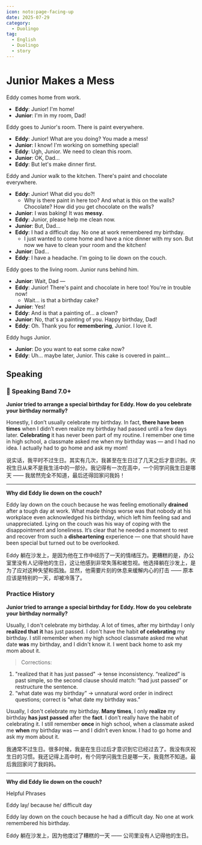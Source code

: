 ```yaml
---
icon: noto:page-facing-up
date: 2025-07-29
category:
  - Duolingo
tag:
  - English
  - Duolingo
  - story
---
```


# Junior Makes a Mess

Eddy comes home from work.

- **Eddy**: Junior! I'm home!
- **Junior**: I'm in my room, Dad!

Eddy goes to Junior's room. There is paint everywhere.

- **Eddy**: Junior! What are you doing? You made a mess!
- **Junior**: I know! I'm working on something special!
- **Eddy**: Ugh, Junior. We need to clean this room.
- **Junior**: OK, Dad…
- **Eddy**: But let's make dinner first.

Eddy and Junior walk to the kitchen. There's paint and chocolate everywhere.

- **Eddy**: Junior! What did you do?!
  - Why is there paint in here too? And what is this on the walls? Chocolate? How did you get chocolate on the walls?
- **Junior**: I was baking! It was **messy**.
- **Eddy**: Junior, please help me clean now.
- **Junior**: But, Dad…
- **Eddy**: I had a difficult day. No one at work remembered my birthday.
  - I just wanted to come home and have a nice dinner with my son. But now we have to clean your room and the kitchen!
- **Junior**: Dad…
- **Eddy**: I have a headache. I'm going to lie down on the couch.

Eddy goes to the living room. Junior runs behind him.

- **Junior**: Wait, Dad —
- **Eddy**: Junior! There's paint and chocolate in here too! You're in trouble now!
  - Wait… is that a birthday cake?
- **Junior**: Yes!
- **Eddy**: And is that a painting of… a clown?
- **Junior**: No, that's a painting of you. Happy birthday, Dad!
- **Eddy**: Oh. Thank you for **remembering**, Junior. I love it.

Eddy hugs Junior.

- **Junior**: Do you want to eat some cake now?
- **Eddy**: Uh… maybe later, Junior. This cake is covered in paint…

## Speaking

### 🌟 Speaking Band 7.0+

**Junior tried to arrange a special birthday for Eddy. How do you celebrate your birthday normally?**

Honestly, I don’t usually celebrate my birthday. In fact, **there have been times** when I didn’t even realize my birthday had passed until a few days later. **Celebrating** it has never been part of my routine. I remember one time in high school, a classmate asked me when my birthday was — and I had no idea. I actually had to go home and ask my mom!

说实话，我平时不过生日。其实有几次，我甚至在生日过了几天之后才意识到。庆祝生日从来不是我生活中的一部分。我记得有一次在高中，一个同学问我生日是哪天 —— 我居然完全不知道，最后还得回家问我妈！

---

**Why did Eddy lie down on the couch?**

Eddy lay down on the couch because he was feeling emotionally **drained** after a tough day at work. What made things worse was that nobody at his workplace even acknowledged his birthday, which left him feeling sad and unappreciated. Lying on the couch was his way of coping with the disappointment and loneliness. It’s clear that he needed a moment to rest and recover from such a **disheartening** experience — one that should have been special but turned out to be overlooked.

Eddy 躺在沙发上，是因为他在工作中经历了一天的情绪压力。更糟糕的是，办公室里没有人记得他的生日，这让他感到非常失落和被忽视。他选择躺在沙发上，是为了应对这种失望和孤独。显然，他需要片刻的休息来缓解内心的打击 —— 原本应该是特别的一天，却被冷落了。

### Practice History

**Junior tried to arrange a special birthday for Eddy. How do you celebrate your birthday normally?**

Usually, I don't celebrate my birthday. A lot of times, after my birthday I only **realized that** **it** has just passed. I don't have the habit **of celebrating** my birthday. I still remember when my high school classmate asked me what date **was** my birthday, and I didn't know it. I went back home to ask my mom about it.

> Corrections:

1. "realized that it has just passed" → tense inconsistency. “realized” is past simple, so the second clause should match: “had just passed” or restructure the sentence.
2. “what date was my birthday” → unnatural word order in indirect questions; correct is “what date my birthday was.”

Usually, I don't celebrate my birthday. **Many times**, I only **realize** my birthday **has just passed** after the **fact**. I don’t really have the habit of celebrating it. I still remember **once** in high school, when a classmate asked me **when** my birthday was — and I didn’t even know. I had to go home and ask my mom about it.

我通常不过生日。很多时候，我是在生日过后才意识到它已经过去了。我没有庆祝生日的习惯。我还记得上高中时，有个同学问我生日是哪一天，我竟然不知道。最后我回家问了我妈妈。

---

**Why did Eddy lie down on the couch?**

Helpful Phrases

Eddy lay/ because he/ difficult day

Eddy lay down on the couch because he had a difficult day. No one at work remembered his birthday.

Eddy 躺在沙发上，因为他度过了糟糕的一天 —— 公司里没有人记得他的生日。
